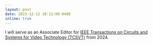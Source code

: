 ```yaml
---
layout: post
date: 2023-12-12 16:11:00-0400
inline: true
---
```

I will serve as an Associate Editor for [IEEE Transactions on Circuits and Systems for Video Technology (TCSVT)](https://ieeexplore.ieee.org/xpl/RecentIssue.jsp?punumber=76) from 2024.